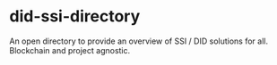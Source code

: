 # did-ssi-directory
An open directory to provide an overview of SSI / DID solutions for all. Blockchain and project agnostic.
